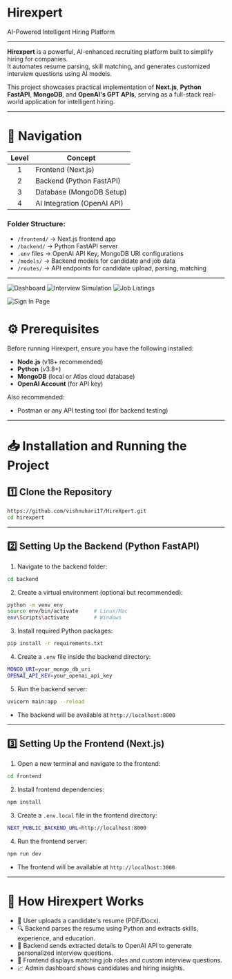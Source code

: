

# Hirexpert  
AI-Powered Intelligent Hiring Platform

---

**Hirexpert** is a powerful, AI-enhanced recruiting platform built to simplify hiring for companies.  
It automates resume parsing, skill matching, and generates customized interview questions using AI models.

This project showcases practical implementation of **Next.js**, **Python FastAPI**, **MongoDB**, and **OpenAI's GPT APIs**, serving as a full-stack real-world application for intelligent hiring.

---

# 📂 Navigation

| Level | Concept                  |
|:-----:|---------------------------|
| 1     | Frontend (Next.js)     |
| 2     | Backend (Python FastAPI)   |
| 3     | Database (MongoDB Setup)   |
| 4     | AI Integration (OpenAI API)|

### Folder Structure:
- `/frontend/` → Next.js frontend app
- `/backend/` → Python FastAPI server
- `.env` files → OpenAI API Key, MongoDB URI configurations
- `/models/` → Backend models for candidate and job data
- `/routes/` → API endpoints for candidate upload, parsing, matching

---
![Dashboard](https://github.com/vishnuhari17/HireXpert/blob/main/frontend/public/dashboard.png?raw=true)
![Interview Simulation](https://github.com/vishnuhari17/HireXpert/blob/main/frontend/public/interview%20(2).png?raw=true)
![Job Listings](https://github.com/vishnuhari17/HireXpert/blob/main/frontend/public/job.png?raw=true)

![Sign In Page](https://github.com/vishnuhari17/HireXpert/blob/main/frontend/public/signin.png?raw=true)




# ⚙️ Prerequisites

Before running Hirexpert, ensure you have the following installed:

- **Node.js** (v18+ recommended)
- **Python** (v3.8+)
- **MongoDB** (local or Atlas cloud database)
- **OpenAI Account** (for API key)

Also recommended:
- Postman or any API testing tool (for backend testing)

---

# 📥 Installation and Running the Project

## 1️⃣ Clone the Repository

```bash
https://github.com/vishnuhari17/HireXpert.git
cd hirexpert
```

---

## 2️⃣ Setting Up the Backend (Python FastAPI)

1. Navigate to the backend folder:

```bash
cd backend
```

2. Create a virtual environment (optional but recommended):

```bash
python -m venv env
source env/bin/activate     # Linux/Mac
env\Scripts\activate        # Windows
```

3. Install required Python packages:

```bash
pip install -r requirements.txt
```

4. Create a `.env` file inside the backend directory:

```bash
MONGO_URI=your_mongo_db_uri
OPENAI_API_KEY=your_openai_api_key
```

5. Run the backend server:

```bash
uvicorn main:app --reload
```

- The backend will be available at `http://localhost:8000`

---

## 3️⃣ Setting Up the Frontend (Next.js)

1. Open a new terminal and navigate to the frontend:

```bash
cd frontend
```

2. Install frontend dependencies:

```bash
npm install
```

3. Create a `.env.local` file in the frontend directory:

```bash
NEXT_PUBLIC_BACKEND_URL=http://localhost:8000
```

4. Run the frontend server:

```bash
npm run dev
```

- The frontend will be available at `http://localhost:3000`

---

# 🧠 How Hirexpert Works 

- 📝 User uploads a candidate's resume (PDF/Docx).
- 🔍 Backend parses the resume using Python and extracts skills, experience, and education.
- 🧠 Backend sends extracted details to OpenAI API to generate personalized interview questions.
- 🎯 Frontend displays matching job roles and custom interview questions.
- 📈 Admin dashboard shows candidates and hiring insights.
